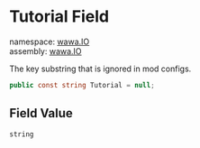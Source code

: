 # Tutorial Field

namespace: [wawa\.IO](../../wawa.IO.md)<br />
assembly: [wawa\.IO](../../../wawa.IO.md)

The key substring that is ignored in mod configs\.

```csharp
public const string Tutorial = null;
```

## Field Value

`string`

